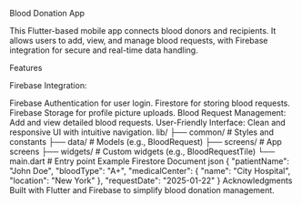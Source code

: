 Blood Donation App

This Flutter-based mobile app connects blood donors and recipients. It allows users to add, view, and manage blood requests, with Firebase integration for secure and real-time data handling.

Features

Firebase Integration:

  Firebase Authentication for user login.
  Firestore for storing blood requests.
  Firebase Storage for profile picture uploads.
  Blood Request Management:
  Add and view detailed blood requests.
  User-Friendly Interface:
  Clean and responsive UI with intuitive navigation.
lib/
├── common/          # Styles and constants
├── data/            # Models (e.g., BloodRequest)
├── screens/         # App screens
├── widgets/         # Custom widgets (e.g., BloodRequestTile)
└── main.dart        # Entry point
Example Firestore Document
json
{
  "patientName": "John Doe",
  "bloodType": "A+",
  "medicalCenter": {
    "name": "City Hospital",
    "location": "New York"
  },
  "requestDate": "2025-01-22"
}
Acknowledgments
Built with Flutter and Firebase to simplify blood donation management.








